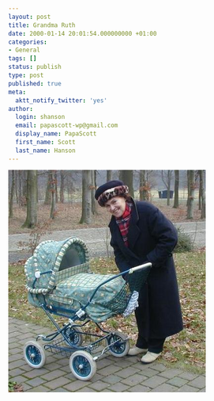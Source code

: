 ```yaml
---
layout: post
title: Grandma Ruth
date: 2000-01-14 20:01:54.000000000 +01:00
categories:
- General
tags: []
status: publish
type: post
published: true
meta:
  aktt_notify_twitter: 'yes'
author:
  login: shanson
  email: papascott-wp@gmail.com
  display_name: PapaScott
  first_name: Scott
  last_name: Hanson
---
```

<p><img src="/wordpress/wp-content/uploads/2000/01/crh0114.jpg" height="449" width="400" border="0" alt="crh0114.jpg: " /></p>
